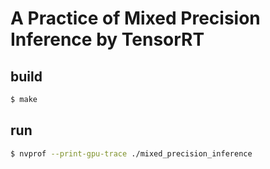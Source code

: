 # A Practice of Mixed Precision Inference by TensorRT #

## build ##

```bash
$ make
```

## run ##

```bash
$ nvprof --print-gpu-trace ./mixed_precision_inference
```
